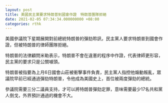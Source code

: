 ```yaml
---
layout: post
title: 美國民主黨要求特朗普到國會作證　特朗普團隊拒絕
date: 2021-02-05 07:34:34.000000000 +08:00
categories: rthk
---
```


美國參議院下星期展開對前總統特朗普的彈劾聆訊，民主黨人要求特朗普到國會作證，但被特朗普的律師團隊拒絕。

特朗普的法律顧問米勒表示，特朗普不會在違憲的程序中作證，代表律師更形容，民主黨的要求只是公關噱頭。

特朗普被指要為上月6日國會山莊被衝擊事件負責，民主黨人指控他煽動叛亂，眾議院早前已經通過彈劾特朗普，令他成為美國史上，首位被兩度彈劾的總統。

參議院需要三分二議員支持，才可以將特朗普彈劾定罪，意味需要最少17名共和黨人倒戈，外界預計通過的機會不大。

